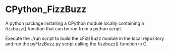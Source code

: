 # CPython_FizzBuzz
A python package installing a CPython module locally containing a fizzbuzz()
function that can be run from a python script.

Execute the ./run script to build the cFizzBuzz module in the local repository
and run the pyFizzBuzz.py script calling the fizzbuzz() function in C.
